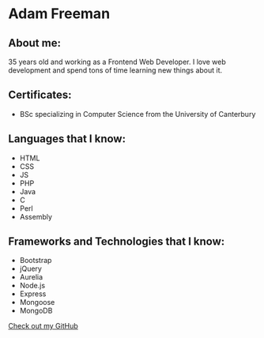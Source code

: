 # Adam Freeman

## About me:

35 years old and working as a Frontend Web Developer. I love web development and spend tons of time learning new things about it.

## Certificates:
- BSc specializing in Computer Science from the University of Canterbury

## Languages that I know:

- HTML
- CSS
- JS
- PHP
- Java
- C
- Perl
- Assembly

## Frameworks and Technologies that I know:

- Bootstrap
- jQuery
- Aurelia
- Node.js
- Express
- Mongoose
- MongoDB


[Check out my GitHub](https://github.com/adamfr33man)
